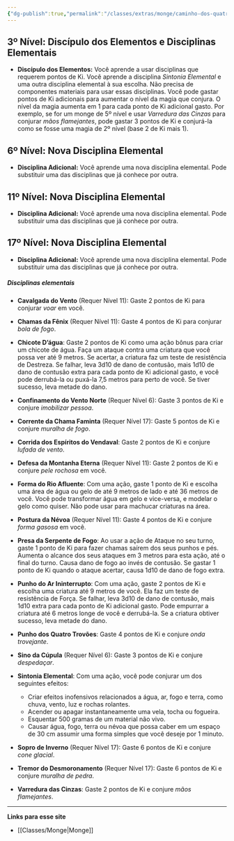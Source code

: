```yaml
---
{"dg-publish":true,"permalink":"/classes/extras/monge/caminho-dos-quatro-elementos/","created":"2024-07-26T08:26:48.195-03:00","updated":"2024-07-28T22:17:11.825-03:00"}
---
```



## 3º Nível: Discípulo dos Elementos e Disciplinas Elementais
- **Discípulo dos Elementos:** Você aprende a usar disciplinas que requerem pontos de Ki. Você aprende a disciplina *Sintonia Elemental* e uma outra disciplina elemental à sua escolha. Não precisa de componentes materiais para usar essas disciplinas. Você pode gastar pontos de Ki adicionais para aumentar o nível da magia que conjura. O nível da magia aumenta em 1 para cada ponto de Ki adicional gasto. Por exemplo, se for um monge de 5º nível e usar *Varredura das Cinzas* para conjurar *mãos flamejantes*, pode gastar 3 pontos de Ki e conjurá-la como se fosse uma magia de 2º nível (base 2 de Ki mais 1).

## 6º Nível: Nova Disciplina Elemental
- **Disciplina Adicional:** Você aprende uma nova disciplina elemental. Pode substituir uma das disciplinas que já conhece por outra.

## 11º Nível: Nova Disciplina Elemental
- **Disciplina Adicional:** Você aprende uma nova disciplina elemental. Pode substituir uma das disciplinas que já conhece por outra.

## 17º Nível: Nova Disciplina Elemental
- **Disciplina Adicional:** Você aprende uma nova disciplina elemental. Pode substituir uma das disciplinas que já conhece por outra.

##### Disciplinas elementais
- **Cavalgada do Vento** (Requer Nível 11): Gaste 2 pontos de Ki para conjurar *voar* em você.

- **Chamas da Fênix** (Requer Nível 11): Gaste 4 pontos de Ki para conjurar *bola de fogo*.

- **Chicote D’água**: Gaste 2 pontos de Ki como uma ação bônus para criar um chicote de água. Faça um ataque contra uma criatura que você possa ver até 9 metros. Se acertar, a criatura faz um teste de resistência de Destreza. Se falhar, leva 3d10 de dano de contusão, mais 1d10 de dano de contusão extra para cada ponto de Ki adicional gasto, e você pode derrubá-la ou puxá-la 7,5 metros para perto de você. Se tiver sucesso, leva metade do dano.

- **Confinamento do Vento Norte** (Requer Nível 6): Gaste 3 pontos de Ki e conjure *imobilizar pessoa*.

- **Corrente da Chama Faminta** (Requer Nível 17): Gaste 5 pontos de Ki e conjure *muralha de fogo*.

- **Corrida dos Espíritos do Vendaval**: Gaste 2 pontos de Ki e conjure *lufada de vento*.

- **Defesa da Montanha Eterna** (Requer Nível 11): Gaste 2 pontos de Ki e conjure *pele rochosa* em você.

- **Forma do Rio Afluente**: Com uma ação, gaste 1 ponto de Ki e escolha uma área de água ou gelo de até 9 metros de lado e até 36 metros de você. Você pode transformar água em gelo e vice-versa, e modelar o gelo como quiser. Não pode usar para machucar criaturas na área.

- **Postura da Névoa** (Requer Nível 11): Gaste 4 pontos de Ki e conjure *forma gasosa* em você.

- **Presa da Serpente de Fogo**: Ao usar a ação de Ataque no seu turno, gaste 1 ponto de Ki para fazer chamas saírem dos seus punhos e pés. Aumenta o alcance dos seus ataques em 3 metros para esta ação, até o final do turno. Causa dano de fogo ao invés de contusão. Se gastar 1 ponto de Ki quando o ataque acertar, causa 1d10 de dano de fogo extra.

- **Punho do Ar Ininterrupto**: Com uma ação, gaste 2 pontos de Ki e escolha uma criatura até 9 metros de você. Ela faz um teste de resistência de Força. Se falhar, leva 3d10 de dano de contusão, mais 1d10 extra para cada ponto de Ki adicional gasto. Pode empurrar a criatura até 6 metros longe de você e derrubá-la. Se a criatura obtiver sucesso, leva metade do dano.

- **Punho dos Quatro Trovões**: Gaste 4 pontos de Ki e conjure *onda trovejante*.

- **Sino da Cúpula** (Requer Nível 6): Gaste 3 pontos de Ki e conjure *despedaçar*.

- **Sintonia Elemental**: Com uma ação, você pode conjurar um dos seguintes efeitos:
  - Criar efeitos inofensivos relacionados a água, ar, fogo e terra, como chuva, vento, luz e rochas rolantes.
  - Acender ou apagar instantaneamente uma vela, tocha ou fogueira.
  - Esquentar 500 gramas de um material não vivo.
  - Causar água, fogo, terra ou névoa que possa caber em um espaço de 30 cm assumir uma forma simples que você deseje por 1 minuto.

- **Sopro de Inverno** (Requer Nível 17): Gaste 6 pontos de Ki e conjure *cone glacial*.

- **Tremor do Desmoronamento** (Requer Nível 17): Gaste 6 pontos de Ki e conjure *muralha de pedra*.

- **Varredura das Cinzas**: Gaste 2 pontos de Ki e conjure *mãos flamejantes*.
___
**Links para esse site**
- [[Classes/Monge\|Monge]]